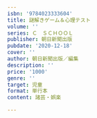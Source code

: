 ```yaml
---
isbn: '9784023333604'
title: 謎解きゲーム＆心理テスト
volume: ''
series: Ｃ　ＳＣＨＯＯＬ
publisher: 朝日新聞出版
pubdate: '2020-12-18'
cover: ''
author: 朝日新聞出版／編集
description: ''
price: '1000'
genre: ''
target: 児童
format: 単行本
content: 諸芸・娯楽

---
```

